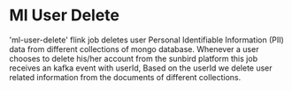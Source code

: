 # Ml User Delete

'ml-user-delete' flink job deletes user Personal Identifiable Information (PII) data from different collections of mongo database. Whenever a user chooses to delete his/her account from the sunbird platform this job receives an kafka event with userId, Based on the userId we delete user related information from the documents of different collections.
